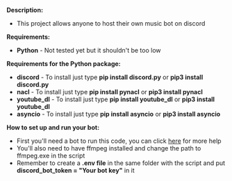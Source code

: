 **Description:**
- This project allows anyone to host their own music bot on discord

**Requirements:**
- **Python** - Not tested yet but it shouldn't be too low

**Requirements for the Python package:**
- **discord** - To install just type **pip install discord.py** or **pip3 install discord.py**
- **nacl** - To install just type **pip install pynacl** or **pip3 install pynacl**
- **youtube_dl** - To install just type **pip install youtube_dl** or **pip3 install youtube_dl**
- **asyncio** - To install just type **pip install asyncio** or **pip3 install asyncio**

**How to set up and run your bot:**
- First you'll need a bot to run this code, you can click [here](https://discord.com/developers/docs/getting-started) for more help
- You'll also need to have ffmpeg installed and change the path to ffmpeg.exe in the script
- Remember to create a **.env file** in the same folder with the script and put **discord_bot_token = "Your bot key"** in it
